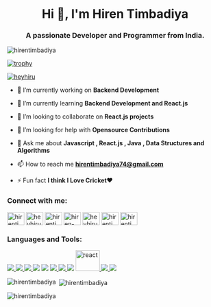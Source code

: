 <div style="align-items: center; display:flex; align-items:center;  justify-content:center;"">
    <img
  src="https://www.careerguide.com/career/wp-content/uploads/2020/03/giphy-7.gif"
  alt=""
/>
</div>
<h1 align="center">Hi 👋, I'm Hiren Timbadiya</h1>
<h3 align="center">A passionate Developer and Programmer from India.</h3>

<p align="left"> <img src="https://komarev.com/ghpvc/?username=hirentimbadiya&label=Profile%20views&color=0e75b6&style=flat" alt="hirentimbadiya" /> </p>

[![trophy](https://github-profile-trophy.vercel.app/?username=hirentimbadiya&theme=darkhub)](https://github.com/hirentimbadiya/github-profile-trophy)

<p align="left"> <a href="https://twitter.com/heyhiru" target="blank"><img src="https://img.shields.io/twitter/follow/heyhiru?logo=twitter&style=for-the-badge" alt="heyhiru" /></a> </p>

- 🔭 I’m currently working on **Backend Development**

- 🌱 I’m currently learning **Backend Development and React.js**

- 👯 I’m looking to collaborate on **React.js projects**

- 🤝 I’m looking for help with **Opensource Contributions**

- 💬 Ask me about **Javascript , React.js , Java , Data Structures and Algorithms**

- 📫 How to reach me **hirentimbadiya74@gmail.com**

- ⚡ Fun fact **I think I Love Cricket❤**


<h3 align="left">Connect with me:</h3>
<p align="left">
<a href="https://dev.to/hirentimbadiya" target="blank"><img align="center" src="https://raw.githubusercontent.com/rahuldkjain/github-profile-readme-generator/master/src/images/icons/Social/devto.svg" alt="hirentimbadiya" height="30" width="40" /></a>
<a href="https://twitter.com/heyhiru" target="blank"><img align="center" src="https://raw.githubusercontent.com/rahuldkjain/github-profile-readme-generator/master/src/images/icons/Social/twitter.svg" alt="heyhiru" height="30" width="40" /></a>
<a href="https://linkedin.com/in/hirentimbadiya74" target="blank"><img align="center" src="https://raw.githubusercontent.com/rahuldkjain/github-profile-readme-generator/master/src/images/icons/Social/linked-in-alt.svg" alt="hirentimbadiya74" height="30" width="40" /></a>
<a href="https://stackoverflow.com/users/hiren-timbadiya" target="blank"><img align="center" src="https://raw.githubusercontent.com/rahuldkjain/github-profile-readme-generator/master/src/images/icons/Social/stack-overflow.svg" alt="hiren-timbadiya" height="30" width="40" /></a>
<a href="https://instagram.com/heyhiru" target="blank"><img align="center" src="https://raw.githubusercontent.com/rahuldkjain/github-profile-readme-generator/master/src/images/icons/Social/instagram.svg" alt="heyhiru" height="30" width="40" /></a>
<a href="https://www.leetcode.com/hirentimbadiya74" target="blank"><img align="center" src="https://raw.githubusercontent.com/rahuldkjain/github-profile-readme-generator/master/src/images/icons/Social/leet-code.svg" alt="hirentimbadiya74" height="30" width="40" /></a>
<a href="https://auth.geeksforgeeks.org/user/hirentimbadiya74" target="blank"><img align="center" src="https://raw.githubusercontent.com/rahuldkjain/github-profile-readme-generator/master/src/images/icons/Social/geeks-for-geeks.svg" alt="hirentimbadiya74" height="30" width="40" /></a>
</p>

<h3 align="left">Languages and Tools:</h3>
<p align="left"> <a href="https://getbootstrap.com" target="_blank" rel="noreferrer"> <img src="https://img.icons8.com/color/48/null/bootstrap.png"/> </a> <a href="https://www.cprogramming.com/" target="_blank" rel="noreferrer"> <img src="https://img.icons8.com/fluency/48/null/c-programming.png"/> </a> <a href="https://www.w3schools.com/css/" target="_blank" rel="noreferrer"><img src="https://img.icons8.com/color/48/null/css3.png"/> </a> <a href="https://expressjs.com" target="_blank" rel="noreferrer"><img src="https://img.icons8.com/nolan/48/express-js.png"/></a> <a href="https://firebase.google.com/" target="_blank" rel="noreferrer"><img src="https://img.icons8.com/color/48/null/google-firebase-console.png"/></a> <a href="https://www.java.com" target="_blank" rel="noreferrer"><img src="https://img.icons8.com/color/48/null/java-coffee-cup-logo--v1.png"/> </a> <a href="https://developer.mozilla.org/en-US/docs/Web/JavaScript" target="_blank" rel="noreferrer"> <img src="https://img.icons8.com/fluency/48/null/javascript.png"/> </a> <a href="https://nodejs.org" target="_blank" rel="noreferrer"> <img src="https://img.icons8.com/color/48/null/nodejs.png"/></a> <a href="https://reactjs.org/" target="_blank" rel="noreferrer"> <img src="https://upload.wikimedia.org/wikipedia/commons/thumb/a/a7/React-icon.svg/2300px-React-icon.svg.png" alt="react" width="56" height="48"/> </a> <a href="https://redux.js.org" target="_blank" rel="noreferrer"> <img src="https://img.icons8.com/color/48/000000/redux.png"/> </a> <a href="https://tailwindcss.com/" target="_blank" rel="noreferrer"><img src="https://img.icons8.com/color/48/null/tailwindcss.png"/> </a> </p>

<p><img align="left" src="https://github-readme-stats.vercel.app/api/top-langs?username=hirentimbadiya&theme=chartreuse-dark&show_icons=true&locale=en&layout=compact" alt="hirentimbadiya" /></p>

<p>&nbsp;<img align="center" src="https://github-readme-stats.vercel.app/api?username=hirentimbadiya&theme=chartreuse-dark&show_icons=true" alt="hirentimbadiya" /></p>

<p><img align="center" src="https://github-readme-streak-stats.herokuapp.com/?user=hirentimbadiya&theme=chartreuse-dark" alt="hirentimbadiya" /></p>
